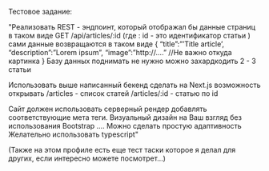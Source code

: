 Тестовое задание:

"Реализовать REST - эндпоинт, который отображал бы данные страниц в таком виде 
GET /api/articles/:id (где : id - это идентификатор статьи ) сами данные возвращаются в таком виде 
{
 “title”:”’Title article’,
 “description”:”Lorem ipsum”,
 “image”:”http://….” //Не важно откуда картинка
}
Базу данных поднимать не нужно можно захардкодить 2 - 3 статьи

Использовать выше написанный бекенд сделать на Next.js возможность открывать 
/articles - список статей 
/articles/:id  - статью по id

Сайт должен использовать серверный рендер добавлять соответствующие мета теги.
Визуальный дизайн на Ваш взгляд без использования Bootstrap ….
Можно сделать простую адаптивность
Желательно использовать typescript"

(Также на этом профиле есть еще тест таски которое я делал для других, если интересно можете посмотрет...)
